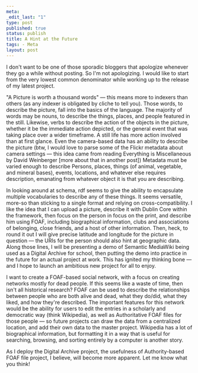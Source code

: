 ```yaml
--- 
meta: 
_edit_last: "1" 
type: post 
published: true 
status: publish 
title: A Hint at the Future 
tags: - Meta 
layout: post 
--- 
```


I don't want to be one of those sporadic bloggers that apologize whenever they go a while without posting. So I'm not apologizing. I would like to start from the very lowest common denominator while working up to the release of my latest project.

"A Picture is worth a thousand words" — this means more to indexers than others (as any indexer is obligated by cliche to tell you). Those words, to describe the picture, fall into the basics of the language. The majority of words may be nouns, to describe the things, places, and people featured in the still. Likewise, verbs to describe the action of the objects in the picture, whether it be the immediate action depicted, or the general event that was taking place over a wider timeframe. A still life has more action involved than at first glance. Even the camera-based data has an ability to describe the picture (btw, I would love to parse some of the Flickr metadata about camera settings — this idea came from reading Everything is Miscellaneous by David Weinberger [more about that in another post]) Metadata must be varied enough to describe Persons, places, things (of animal, vegetable, and mineral bases), events, locations, and whatever else requires description, emanating from whatever object it is that you are describing.

In looking around at schema, rdf seems to give the ability to encapsulate multiple vocabularies to describe any of these things. It seems versatile, more-so than sticking to a single format and relying on cross-compatibility. I like the idea that I can upload a picture, describe it with Dublin Core within the framework, then focus on the person in focus on the print, and describe him using FOAF, including biographical information, clubs and associations of belonging, close friends, and a host of other information. Then, heck, to round it out I will give precise latitude and longitude for the picture in question — the URIs for the person should also hint at geographic data. Along those lines, I will be presenting a demo of Semantic MediaWiki being used as a Digital Archive for school, then putting the demo into practice in the future for an actual project at work. This has ignited my thinking bone — and I hope to launch an ambitious new project for all to enjoy.

I want to create a FOAF-based social network, with a focus on creating networks mostly for dead people. If this seems like a waste of time, then isn't all historical research? FOAF can be used to describe the relationships between people who are both alive and dead, what they do/did, what they liked, and how they're described. The important features for this network would be the ability for users to edit the entries in a scholarly and democratic way (think Wikipedia), as well as Authoritative FOAF files for those people — so future projects can draw the data from a centralized location, and add their own data to the master project. Wikipedia has a lot of biographical information, but formatting it in a way that is useful for searching, browsing, and sorting entirely by a computer is another story.

As I deploy the Digital Archive project, the usefulness of Authority-based FOAF file project, I believe, will become more apparent. Let me know what you think!